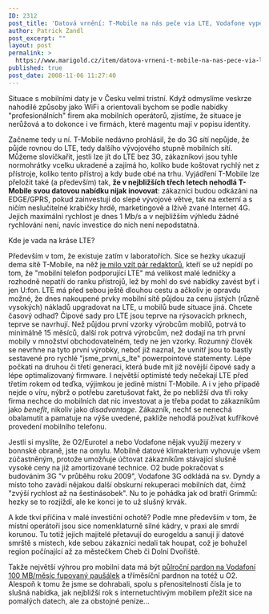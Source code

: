 ```yaml
---
ID: 2312
post_title: 'Datová vrnění: T-Mobile na nás peče via LTE, Vodafone vypéká a&nbsp;O2 vybulbává'
author: Patrick Zandl
post_excerpt: ""
layout: post
permalink: >
  https://www.marigold.cz/item/datova-vrneni-t-mobile-na-nas-pece-via-lte-vodafone-vypeka-a-o2-vybulbava
published: true
post_date: 2008-11-06 11:27:40
---
```

Situace s mobilními daty je v Česku velmi tristní. Když odmyslíme veskrze nahodilé způsoby jako WiFi a orientovali bychom se podle nabídky "profesionálních" firem aka mobilních operátorů, zjistíme, že situace je nerůžová a to dokonce i ve firmách, které magentu mají v popisu identity. 

Začneme tedy u ní. T-Mobile nedávno prohlásil, že do 3G sítí nepůjde, že půjde rovnou do LTE, tedy dalšího vývojového stupně mobilních sítí. Můžeme slovíčkařit, jestli lze jít do LTE bez 3G, zákazníkovi jsou tyhle normohrátky vcelku ukradené a zajímá ho, koliko bude koštovat rychlý net z přístroje, koliko tento přístroj a kdy bude obé na trhu. Vyjádření T-Mobile lze přeložit také (a především) tak, <strong>že v nejbližších třech letech nehodlá T-Mobile svou datovou nabídku nijak inovovat</strong>: zákazníci budou odkázáni na EDGE/GPRS, pokud zainvestují do slepé vývojové větve, tak na externí a s ničím neslučitelné krabičky hrdě, marketingově a lživě zvané Internet 4G. Jejich maximální rychlost je dnes 1 Mb/s a v nejbližším výhledu žádné rychlování není, navíc investice do nich není nepodstatná. 

Kde je vada na kráse LTE? 

Především v tom, že existuje zatím v laboratořích. Sice se hezky ukazují dema sítě T-Mobile, na něž <a href="http://www.mobilmania.cz/Titulni-strana/Zkusili-jsme-LTE-aneb-50-megabitu-vzduchem/sc-21-a-1120620/default.aspx">je milo vzít pár redaktorů</a>, kteří se už nepídí po tom, že "mobilní telefon podporující LTE" má velikost malé ledničky a rozhodně nepatří do ranku přístrojů, lež by mohl do své nabídky zavést byť i jen U:fon. LTE má před sebou ještě dlouhou cestu a ačkoliv je opravdu možné, že dnes nakoupené prvky mobilní sítě půjdou za cenu jistých (různě vysokých) nákladů upgradovat na LTE, u mobilů bude situace jiná. Chcete časový odhad? Čipové sady pro LTE jsou teprve na rýsovacích prknech, teprve se navrhují. Než půjdou první vzorky výrobcům mobilů, potrvá to minimálně 15 měsíců, další rok potrvá výrobcům, než dodají na trh první mobily v množství obchodovatelném, tedy ne jen vzorky. Rozumný člověk se nevrhne na tyto první výrobky, neboť již naznal, že uvnitř jsou to bastly sestavené pro rychlé "jsme_první_s_lte" powerpointové statementy. Lépe počkati na druhou či třetí generaci, která bude mít již novější čipové sady a lépe optimalizovaný firmware. I největší optimisté tedy nečekají LTE před třetím rokem od teďka, výjimkou je jedině místní T-Mobile. A i v jeho případě nejde o víru, nýbrž o potřebu zaretušovat fakt, že po nebližší dva tři roky firma nechce do mobilních dat nic investovat a je třeba podat to zákazníkům jako <em>benefit</em>, nikoliv jako <em>disadvantage</em>. Zákazník, nechť se nenechá obalamutit a pamatuje na výše uvedené, pakliže nehodlá používat kufříkové provedení mobilního telefonu. 

Jestli si myslíte, že O2/Eurotel a nebo Vodafone nějak využijí mezery v bonnské obraně, jste na omylu. Mobilně datové klimakterium vyhovuje všem zúčastněným, protože umožňuje účtovat zákazníkům stávající slušně vysoké ceny na již amortizované technice. O2 bude pokračovat s budováním 3G "v průběhu roku 2009", Vodafone 3G odkládá na sv. Dyndy a místo toho zavádí nějakou další obskurní rekuperaci mobilních dat, čímž "zvýší rychlost až na šestinásobek". Nu to je pohádka jak od bratří Grimmů: hezky se to rozjíždí, ale ke konci je to už slušný krvák.  

A kde tkví příčina v malé investiční ochotě? Podle mne především v tom, že místní operátoři jsou sice nomenklaturně silné kádry, v praxi ale smrdí korunou. Tu totiž jejich majitelé přetavují do eurogeldu a sanují jí datové smrště s místech, kde sebou zákazníci nedali tak houpat, což je bohužel region počínající až za městečkem Cheb či Dolní Dvořiště. 

Takže největší výhrou pro mobilní data má být <a href="http://mobil.idnes.cz/vodafone-zrychli-prohlizeni-internetu-na-mobilu-na-pul-roku-jej-nabidne-zdarma-19b-/mob_operatori.asp?c=A081104_164756_mob_operatori_hro">půlroční pardon na Vodafoní 100 MB/měsíc fupovaný paušálek</a> a tříměsíční pardnon na totéž u O2. Alespoň k tomu že jsme se dohrabali, spolu s přenositelností čísla je to slušná nabídka, jak nejbližší rok s internetuchtivým mobilem přežít sice na pomalých datech, ale za obstojné peníze...